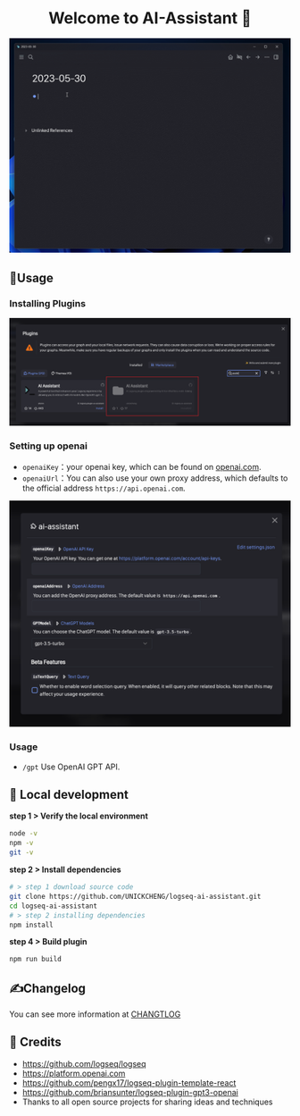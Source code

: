 <h1 align="center">Welcome to AI-Assistant 👋</h1>

![](assets/ai-assistant.gif)

## 🎉Usage

### Installing Plugins

![](assets/ai-assistant-plugin-marketplace.png)

### Setting up openai

- `openaiKey`：your openai key, which can be found on [openai.com](https://platform.openai.com/account/api-keys).
- `openaiUrl`：You can also use your own proxy address, which defaults to the official address `https://api.openai.com`.

![](assets/ai-assistant-plugin-settings.png)

### Usage

- `/gpt` Use OpenAI GPT API.


## 🚀 Local development

**step 1 > Verify the local environment**

```bash
node -v
npm -v
git -v
```

**step 2 > Install dependencies**

```bash
# > step 1 download source code
git clone https://github.com/UNICKCHENG/logseq-ai-assistant.git
cd logseq-ai-assistant
# > step 2 installing dependencies
npm install
```

**step 4 > Build plugin**

```bash
npm run build
```


## ✍️Changelog

You can see more information at [CHANGTLOG](CHANGELOG.md)

## 💖 Credits

- https://github.com/logseq/logseq
- https://platform.openai.com
- https://github.com/pengx17/logseq-plugin-template-react
- https://github.com/briansunter/logseq-plugin-gpt3-openai
- Thanks to all open source projects for sharing ideas and techniques